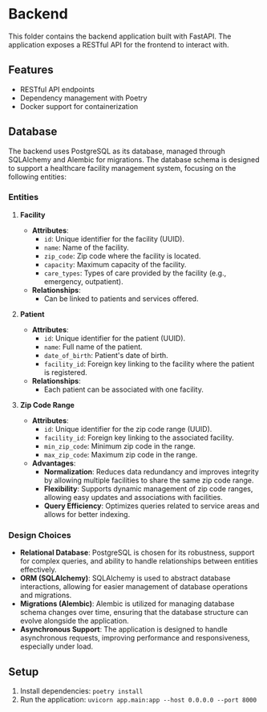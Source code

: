 # Backend

This folder contains the backend application built with FastAPI. The application exposes a RESTful API for the frontend to interact with.

## Features
- RESTful API endpoints
- Dependency management with Poetry
- Docker support for containerization

## Database

The backend uses PostgreSQL as its database, managed through SQLAlchemy and Alembic for migrations. The database schema is designed to support a healthcare facility management system, focusing on the following entities:

### Entities

1. **Facility**
   - **Attributes**:
     - `id`: Unique identifier for the facility (UUID).
     - `name`: Name of the facility.
     - `zip_code`: Zip code where the facility is located.
     - `capacity`: Maximum capacity of the facility.
     - `care_types`: Types of care provided by the facility (e.g., emergency, outpatient).
   - **Relationships**: 
     - Can be linked to patients and services offered.

2. **Patient**
   - **Attributes**:
     - `id`: Unique identifier for the patient (UUID).
     - `name`: Full name of the patient.
     - `date_of_birth`: Patient's date of birth.
     - `facility_id`: Foreign key linking to the facility where the patient is registered.
   - **Relationships**:
     - Each patient can be associated with one facility.

3. **Zip Code Range**
   - **Attributes**:
     - `id`: Unique identifier for the zip code range (UUID).
     - `facility_id`: Foreign key linking to the associated facility.
     - `min_zip_code`: Minimum zip code in the range.
     - `max_zip_code`: Maximum zip code in the range.
   - **Advantages**:
     - **Normalization**: Reduces data redundancy and improves integrity by allowing multiple facilities to share the same zip code range.
     - **Flexibility**: Supports dynamic management of zip code ranges, allowing easy updates and associations with facilities.
     - **Query Efficiency**: Optimizes queries related to service areas and allows for better indexing.

### Design Choices

- **Relational Database**: PostgreSQL is chosen for its robustness, support for complex queries, and ability to handle relationships between entities effectively.
- **ORM (SQLAlchemy)**: SQLAlchemy is used to abstract database interactions, allowing for easier management of database operations and migrations.
- **Migrations (Alembic)**: Alembic is utilized for managing database schema changes over time, ensuring that the database structure can evolve alongside the application.
- **Asynchronous Support**: The application is designed to handle asynchronous requests, improving performance and responsiveness, especially under load.

## Setup
1. Install dependencies: `poetry install`
2. Run the application: `uvicorn app.main:app --host 0.0.0.0 --port 8000`